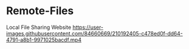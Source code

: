 # Remote-Files
Local File Sharing Website
https://user-images.githubusercontent.com/84660669/210192405-c478ed0f-dd64-4791-a8b1-9971025bacdf.mp4


